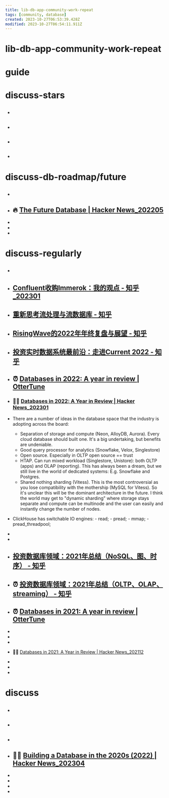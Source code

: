 ```yaml
---
title: lib-db-app-community-work-repeat
tags: [community, database]
created: 2023-10-27T06:53:39.428Z
modified: 2023-10-27T06:54:11.911Z
---
```


# lib-db-app-community-work-repeat

# guide

# discuss-stars
- ## 

- ## 

- ## 

- ## 
# discuss-db-roadmap/future
- ## 

- ## 🔥 [The Future Database | Hacker News_202205](https://news.ycombinator.com/item?id=31481175)
- 
- 
- 

# discuss-regularly
- ## 

- ## [Confluent收购Immerok：我的观点 - 知乎_202301](https://zhuanlan.zhihu.com/p/597220515)

- ## [重新思考流处理与流数据库 - 知乎](https://zhuanlan.zhihu.com/p/600701331)

- ## [RisingWave的2022年年终复盘与展望 - 知乎](https://zhuanlan.zhihu.com/p/593169897)

- ## [投资实时数据系统最前沿：走进Current 2022 - 知乎](https://zhuanlan.zhihu.com/p/574022136)

- ## ⏰ [Databases in 2022: A year in review | OtterTune](https://ottertune.com/blog/2022-databases-retrospective)

- ### 👥🔥 [Databases in 2022: A Year in Review | Hacker News_202301](https://news.ycombinator.com/item?id=34220524)
- There are a number of ideas in the database space that the industry is adopting across the board:
  - Separation of storage and compute (Neon, AlloyDB, Aurora). Every cloud database should built one. It's a big undertaking, but benefits are undeniable.
  - Good query processor for analytics (Snowflake, Velox, Singlestore)
  - Open source. Especially in OLTP open source == trust
  - HTAP. Can run mixed workload (Singlestore, Unistore): both OLTP (apps) and OLAP (reporting). This has always been a dream, but we still live in the world of dedicated systems: E.g. Snowflake and Postgres.
  - Shared nothing sharding (Vitess). This is the most controversial as you lose compatibility with the mothership (MySQL for Vitess). So it's unclear this will be the dominant architecture in the future. I think the world may get to "dynamic sharding" where storage stays separate and compute can be multinode and the user can easily and instantly change the number of nodes.

- ClickHouse has switchable IO engines: - read; - pread; - mmap; - pread_threadpool; 

- 
- 

- ## [投资数据库领域：2021年总结（NoSQL、图、时序） - 知乎](https://zhuanlan.zhihu.com/p/453556881)

- ## ⏰ [投资数据库领域：2021年总结（OLTP、OLAP、streaming） - 知乎](https://zhuanlan.zhihu.com/p/452628664)

- ## ⏰ [Databases in 2021: A year in review | OtterTune](https://ottertune.com/blog/2021-databases-retrospective)
- 
- 
- 

- 👥🔥 [Databases in 2021: A Year in Review | Hacker News_202112](https://news.ycombinator.com/item?id=29731885)
- 
- 
- 

# discuss
- ## 

- ## 

- ## 

- ## 🎯🔥 [Building a Database in the 2020s (2022) | Hacker News_202304](https://news.ycombinator.com/item?id=35491682)
- 
- 
- 
- 
